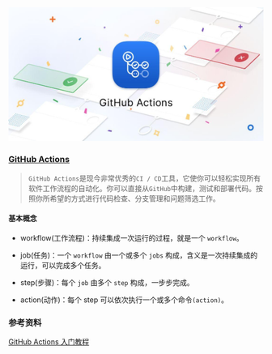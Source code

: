 ![github-actions.jpg](./images/github-actions.jpg)

### [GitHub Actions](https://github.com/features/actions)

> `GitHub Actions`是现今非常优秀的`CI / CD`工具，它使你可以轻松实现所有软件工作流程的自动化。你可以直接从`GitHub`中构建，测试和部署代码。按照你所希望的方式进行代码检查、分支管理和问题筛选工作。

#### 基本概念

- workflow(工作流程)：持续集成一次运行的过程，就是一个 `workflow`。

- job(任务)：一个 `workflow` 由一个或多个 `jobs` 构成，含义是一次持续集成的运行，可以完成多个任务。

- step(步骤)：每个 `job` 由多个 `step` 构成，一步步完成。

- action(动作)：每个 step 可以依次执行一个或多个命令`(action)`。



### 参考资料

[GitHub Actions 入门教程](http://www.ruanyifeng.com/blog/2019/09/getting-started-with-github-actions.html)

